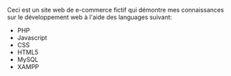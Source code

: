 Ceci est un site web de e-commerce fictif qui démontre mes connaissances sur le développement web à l'aide des languages suivant: 
- PHP
- Javascript
- CSS
- HTML5
- MySQL
- XAMPP
